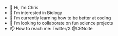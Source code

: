 - 👋 Hi, I’m Chris
- 👀 I’m interested in Biology
- 🌱 I’m currently learning how to be better at coding
- 💞️ I’m looking to collaborate on fun science projects
- 📫 How to reach me: Twitter/X @CRNolte

<!---
CRNolte/CRNolte is a ✨ special ✨ repository because its `README.md` (this file) appears on your GitHub profile.
You can click the Preview link to take a look at your changes.
--->
